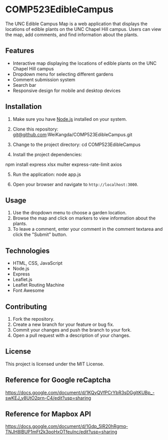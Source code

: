 # COMP523EdibleCampus

The UNC Edible Campus Map is a web application that displays the locations of edible plants on the UNC Chapel Hill campus. Users can view the map, add comments, and find information about the plants.

## Features

- Interactive map displaying the locations of edible plants on the UNC Chapel Hill campus
- Dropdown menu for selecting different gardens
- Comment submission system
- Search bar
- Responsive design for mobile and desktop devices

## Installation

1. Make sure you have [Node.js](https://nodejs.org/) installed on your system.

2. Clone this repository:
git@github.com:WeiKangda/COMP523EdibleCampus.git

3. Change to the project directory:
cd COMP523EdibleCampus

4. Install the project dependencies:

npm install express xlsx multer express-rate-limit axios


5. Run the application:
node app.js

6. Open your browser and navigate to `http://localhost:3000`.

## Usage

1. Use the dropdown menu to choose a garden location.
2. Browse the map and click on markers to view information about the plants.
3. To leave a comment, enter your comment in the comment textarea and click the "Submit" button.

## Technologies

- HTML, CSS, JavaScript
- Node.js
- Express
- Leaflet.js
- Leaflet Routing Machine
- Font Awesome

## Contributing

1. Fork the repository.
2. Create a new branch for your feature or bug fix.
3. Commit your changes and push the branch to your fork.
4. Open a pull request with a description of your changes.

## License

This project is licensed under the MIT License. 

## Reference for Google reCaptcha
https://docs.google.com/document/d/1KQyQVfPCrYbR3sDGgltKUBp_-swKEJ_v8UtO2prn-C4/edit?usp=sharing

## Reference for Mapbox API
https://docs.google.com/document/d/1Gdp_5IR20hRgmq-TNJH8lBUP1mFt2k3poHxOTfeulnc/edit?usp=sharing
